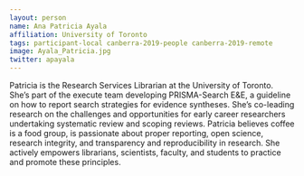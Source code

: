 ```yaml
---
layout: person
name: Ana Patricia Ayala
affiliation: University of Toronto
tags: participant-local canberra-2019-people canberra-2019-remote
image: Ayala_Patricia.jpg
twitter: apayala
---
```

Patricia is the Research Services Librarian at the University of Toronto. She’s part of the execute team developing PRISMA-Search E&E, a guideline on how to report search strategies for evidence syntheses. She’s co-leading research on the challenges and opportunities for early career researchers undertaking systematic review and scoping reviews. Patricia believes coffee is a food group, is passionate about proper reporting, open science, research integrity, and transparency and reproducibility in research. She actively empowers librarians, scientists, faculty, and students to practice and promote these principles.